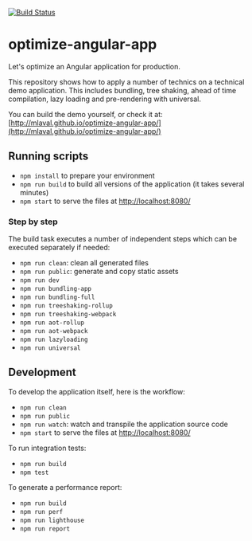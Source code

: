 [![Build Status](https://travis-ci.org/mlaval/optimize-angular-app.svg?branch=master)](https://travis-ci.org/mlaval/optimize-angular-app)

# optimize-angular-app
Let's optimize an Angular application for production.

This repository shows how to apply a number of technics on a technical demo application. This includes bundling, tree shaking, ahead of time compilation, lazy loading and pre-rendering with universal.

You can build the demo yourself, or check it at: [http://mlaval.github.io/optimize-angular-app/](http://mlaval.github.io/optimize-angular-app/)

## Running scripts
- `npm install` to prepare your environment
- `npm run build` to build all versions of the application (it takes several minutes)
- `npm start` to serve the files at [http://localhost:8080/](http://localhost:8080/)

### Step by step
The build task executes a number of independent steps which can be executed separately if needed:
- `npm run clean`: clean all generated files
- `npm run public`: generate and copy static assets
- `npm run dev`
- `npm run bundling-app`
- `npm run bundling-full`
- `npm run treeshaking-rollup`
- `npm run treeshaking-webpack`
- `npm run aot-rollup`
- `npm run aot-webpack`
- `npm run lazyloading`
- `npm run universal`

## Development
To develop the application itself, here is the workflow:
- `npm run clean`
- `npm run public`
- `npm run watch`: watch and transpile the application source code
- `npm start` to serve the files at [http://localhost:8080/](http://localhost:8080/)

To run integration tests:
- `npm run build`
- `npm test`

To generate a performance report:
- `npm run build`
- `npm run perf`
- `npm run lighthouse`
- `npm run report`
